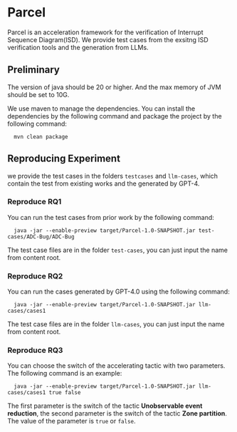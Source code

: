 # Parcel
Parcel is an acceleration framework for the verification of Interrupt Sequence Diagram(ISD). We provide test cases from the exsitng ISD verification tools and the generation from LLMs.

## Preliminary
The version of java should be 20 or higher. And the max memory of JVM should be set to 10G.

We use maven to manage the dependencies. You can install the dependencies by the following command and package the project by the following command:
```shell
  mvn clean package
```

## Reproducing Experiment
we provide the test cases in the folders `testcases` and `llm-cases`, which contain the test from existing works and the generated by GPT-4. 
### Reproduce RQ1
You can run the test cases from prior work by the following command:
```shell
  java -jar --enable-preview target/Parcel-1.0-SNAPSHOT.jar test-cases/ADC-Bug/ADC-Bug
```
The test case files are in the folder `test-cases`, you can just input the name from content root.

### Reproduce RQ2
You can run the cases generated by GPT-4.0 using the following command:
```shell
  java -jar --enable-preview target/Parcel-1.0-SNAPSHOT.jar llm-cases/cases1
```
The test case files are in the folder `llm-cases`, you can just input the name from content root.

### Reproduce RQ3
You can choose the switch of the accelerating tactic with two parameters. The following command is an example:
```shell
  java -jar --enable-preview target/Parcel-1.0-SNAPSHOT.jar llm-cases/cases1 true false 
```
The first parameter is the switch of the tactic **Unobservable event reduction**, the second parameter is the switch of the tactic **Zone partition**. 
The value of the parameter is `true` or `false`.
